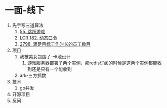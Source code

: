 # 一面-线下

1. 先手写三道算法
   1. [55. 跳跃游戏](https://leetcode.cn/problems/jump-game/)
   2. [LCR 182. 动态口令](https://leetcode.cn/problems/zuo-xuan-zhuan-zi-fu-chuan-lcof/)
   3. [2798. 满足目标工作时长的员工数目](https://leetcode.cn/problems/number-of-employees-who-met-the-target/)
2. 项目
   1. 我被美女包围了-卡池设计
      1. 游戏服务器部署了两个实例，那redis订阅的时候是这两个实例都能收到还是只有一个能收到
   2. ark-三方抓数
3. 技术
   1. go并发
4. 开源项目
5. 反问
